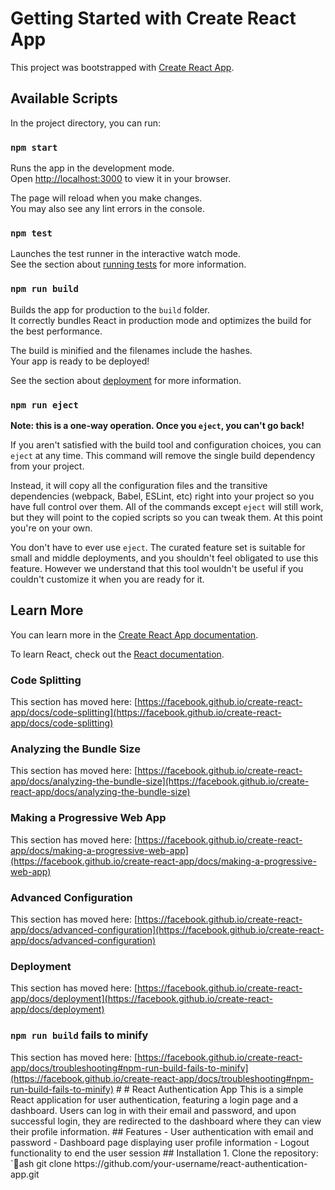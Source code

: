 # Getting Started with Create React App

This project was bootstrapped with [Create React App](https://github.com/facebook/create-react-app).

## Available Scripts

In the project directory, you can run:

### `npm start`

Runs the app in the development mode.\
Open [http://localhost:3000](http://localhost:3000) to view it in your browser.

The page will reload when you make changes.\
You may also see any lint errors in the console.

### `npm test`

Launches the test runner in the interactive watch mode.\
See the section about [running tests](https://facebook.github.io/create-react-app/docs/running-tests) for more information.

### `npm run build`

Builds the app for production to the `build` folder.\
It correctly bundles React in production mode and optimizes the build for the best performance.

The build is minified and the filenames include the hashes.\
Your app is ready to be deployed!

See the section about [deployment](https://facebook.github.io/create-react-app/docs/deployment) for more information.

### `npm run eject`

**Note: this is a one-way operation. Once you `eject`, you can't go back!**

If you aren't satisfied with the build tool and configuration choices, you can `eject` at any time. This command will remove the single build dependency from your project.

Instead, it will copy all the configuration files and the transitive dependencies (webpack, Babel, ESLint, etc) right into your project so you have full control over them. All of the commands except `eject` will still work, but they will point to the copied scripts so you can tweak them. At this point you're on your own.

You don't have to ever use `eject`. The curated feature set is suitable for small and middle deployments, and you shouldn't feel obligated to use this feature. However we understand that this tool wouldn't be useful if you couldn't customize it when you are ready for it.

## Learn More

You can learn more in the [Create React App documentation](https://facebook.github.io/create-react-app/docs/getting-started).

To learn React, check out the [React documentation](https://reactjs.org/).

### Code Splitting

This section has moved here: [https://facebook.github.io/create-react-app/docs/code-splitting](https://facebook.github.io/create-react-app/docs/code-splitting)

### Analyzing the Bundle Size

This section has moved here: [https://facebook.github.io/create-react-app/docs/analyzing-the-bundle-size](https://facebook.github.io/create-react-app/docs/analyzing-the-bundle-size)

### Making a Progressive Web App

This section has moved here: [https://facebook.github.io/create-react-app/docs/making-a-progressive-web-app](https://facebook.github.io/create-react-app/docs/making-a-progressive-web-app)

### Advanced Configuration

This section has moved here: [https://facebook.github.io/create-react-app/docs/advanced-configuration](https://facebook.github.io/create-react-app/docs/advanced-configuration)

### Deployment

This section has moved here: [https://facebook.github.io/create-react-app/docs/deployment](https://facebook.github.io/create-react-app/docs/deployment)

### `npm run build` fails to minify

This section has moved here: [https://facebook.github.io/create-react-app/docs/troubleshooting#npm-run-build-fails-to-minify](https://facebook.github.io/create-react-app/docs/troubleshooting#npm-run-build-fails-to-minify)
#   #   R e a c t   A u t h e n t i c a t i o n   A p p 
 
 T h i s   i s   a   s i m p l e   R e a c t   a p p l i c a t i o n   f o r   u s e r   a u t h e n t i c a t i o n ,   f e a t u r i n g   a   l o g i n   p a g e   a n d   a   d a s h b o a r d .   U s e r s   c a n   l o g   i n   w i t h   t h e i r   e m a i l   a n d   p a s s w o r d ,   a n d   u p o n   s u c c e s s f u l   l o g i n ,   t h e y   a r e   r e d i r e c t e d   t o   t h e   d a s h b o a r d   w h e r e   t h e y   c a n   v i e w   t h e i r   p r o f i l e   i n f o r m a t i o n . 
 
 # #   F e a t u r e s 
 
 -   U s e r   a u t h e n t i c a t i o n   w i t h   e m a i l   a n d   p a s s w o r d 
 -   D a s h b o a r d   p a g e   d i s p l a y i n g   u s e r   p r o f i l e   i n f o r m a t i o n 
 -   L o g o u t   f u n c t i o n a l i t y   t o   e n d   t h e   u s e r   s e s s i o n 
 
 # #   I n s t a l l a t i o n 
 
 1 .   C l o n e   t h e   r e p o s i t o r y : 
 
       `  a s h 
       g i t   c l o n e   h t t p s : / / g i t h u b . c o m / y o u r - u s e r n a m e / r e a c t - a u t h e n t i c a t i o n - a p p . g i t 
  
 